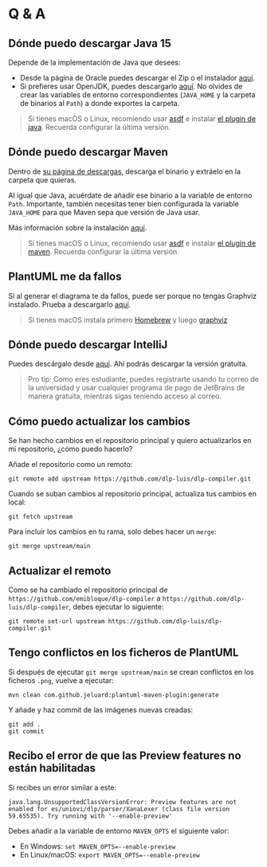 # Q & A

## Dónde puedo descargar Java 15

Depende de la implementación de Java que desees:

- Desde la página de Oracle puedes descargar el Zip o el instalador [aquí](https://www.oracle.com/java/technologies/javase-jdk15-downloads.html).
- Si prefieres usar OpenJDK, puedes descargarlo [aquí](https://jdk.java.net/15/). No olvides de crear las variables de entorno correspondientes (`JAVA_HOME` y la carpeta de binarios al `Path`) a donde exportes la carpeta.

> Si tienes macOS o Linux, recomiendo usar [asdf](https://github.com/asdf-vm/asdf) e instalar [el plugin de java](https://github.com/halcyon/asdf-java). Recuerda configurar la última versión.

## Dónde puedo descargar Maven

Dentro de [su página de descargas](https://maven.apache.org/download.cgi), descarga el binario y extráelo en la carpeta que quieras.

Al igual que Java, acuérdate de añadir ese binario a la variable de entorno `Path`. Importante, también necesitas tener bien configurada la variable `JAVA_HOME` para que Maven sepa que versión de Java usar.

Más información sobre la instalación [aquí](https://maven.apache.org/install.html).

> Si tienes macOS o Linux, recomiendo usar [asdf](https://github.com/asdf-vm/asdf) e instalar [el plugin de maven](https://github.com/halcyon/asdf-maven). Recuerda configurar la última versión.

## PlantUML me da fallos

Si al generar el diagrama te da fallos, puede ser porque no tengas Graphviz instalado. Prueba a descargarlo [aquí](https://graphviz.org/download/).

> Si tienes macOS instala primero [Homebrew](https://brew.sh/) y luego [graphviz](https://formulae.brew.sh/formula/graphviz)

## Dónde puedo descargar IntelliJ

Puedes descárgalo desde [aquí](https://www.jetbrains.com/idea/download). Ahí podrás descargar la versión gratuita.

> Pro tip: Como eres estudiante, puedes registrarte usando tu correo de la universidad y usar cualquier programa de pago de JetBrains de manera gratuita, mientras sigas teniendo acceso al correo.

## Cómo puedo actualizar los cambios

Se han hecho cambios en el repositorio principal y quiero actualizarlos en mi repositorio, ¿cómo puedo hacerlo?

Añade el repositorio como un remoto:

```
git remote add upstream https://github.com/dlp-luis/dlp-compiler.git
```

Cuando se suban cambios al repositorio principal, actualiza tus cambios en local:

```
git fetch upstream
```

Para incluir los cambios en tu rama, solo debes hacer un `merge`:

```
git merge upstream/main
```

## Actualizar el remoto

Como se ha cambiado el repositorio principal de `https://github.com/emibloque/dlp-compiler` a `https://github.com/dlp-luis/dlp-compiler`, debes ejecutar lo siguiente:

```
git remote set-url upstream https://github.com/dlp-luis/dlp-compiler.git
```

## Tengo conflictos en los ficheros de PlantUML

Si después de ejecutar `git merge upstream/main` se crean conflictos en los ficheros `.png`, vuelve a ejecutar:

```
mvn clean com.github.jeluard:plantuml-maven-plugin:generate
```

Y añade y haz commit de las imágenes nuevas creadas:

```
git add .
git commit
```

## Recibo el error de que las Preview features no están habilitadas

Si recibes un error similar a este:

```
java.lang.UnsupportedClassVersionError: Preview features are not enabled for es/uniovi/dlp/parser/XanaLexer (class file version 59.65535). Try running with '--enable-preview'
```

Debes añadir a la variable de entorno `MAVEN_OPTS` el siguiente valor:

- En Windows: `set MAVEN_OPTS=--enable-preview`
- En Linux/macOS: `export MAVEN_OPTS=--enable-preview`
